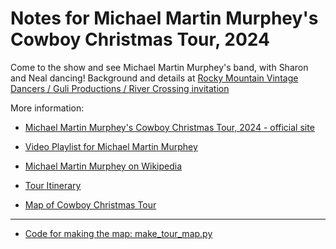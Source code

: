 # Notes for Michael Martin Murphey's Cowboy Christmas Tour, 2024

Come to the show and see Michael Martin Murphey's band, with Sharon and Neal dancing!
Background and details at
[Rocky Mountain Vintage Dancers / Guli Productions / River Crossing invitation](rocky-mountain-vintage-dancers.html)

More information:

* [Michael Martin Murphey's Cowboy Christmas Tour, 2024 - official site](https://www.michaelmartinmurphey.com/tour)
* [Video Playlist for Michael Martin Murphey](https://www.youtube.com/playlist?list=PL7WfuDTcxVvLjcbItW7TlLuTrAr34ghDX)
* [Michael Martin Murphey on Wikipedia](https://en.wikipedia.org/wiki/Michael_Martin_Murphey)

* [Tour Itinerary](tour.html)
* [Map of Cowboy Christmas Tour](michael_martin_murphey_connected_tour_map.html)

---

* [Code for making the map: make_tour_map.py](make_tour_map.py)
